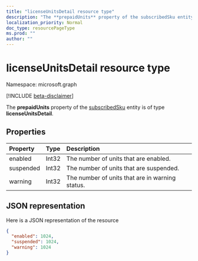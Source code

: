 ```yaml
---
title: "licenseUnitsDetail resource type"
description: "The **prepaidUnits** property of the subscribedSku entity is of type **licenseUnitsDetail**."
localization_priority: Normal
doc_type: resourcePageType
ms.prod: ""
author: ""
---
```


# licenseUnitsDetail resource type

Namespace: microsoft.graph

[!INCLUDE [beta-disclaimer](../../includes/beta-disclaimer.md)]

The **prepaidUnits** property of the [subscribedSku](subscribedsku.md) entity is of type **licenseUnitsDetail**.

## Properties
| Property	   | Type	|Description|
|:-------------|:-----|:----------|
|enabled|Int32| The number of units that are enabled. |
|suspended|Int32| The number of units that are suspended. |
|warning|Int32| The number of units that are in warning status. |

## JSON representation

Here is a JSON representation of the resource

<!-- {
  "blockType": "resource",
  "optionalProperties": [

  ],
  "@odata.type": "microsoft.graph.licenseUnitsDetail"
}-->

```json
{
  "enabled": 1024,
  "suspended": 1024,
  "warning": 1024
}

```

<!-- uuid: 8fcb5dbc-d5aa-4681-8e31-b001d5168d79
2015-10-25 14:57:30 UTC -->
<!--
{
  "type": "#page.annotation",
  "description": "licenseUnitsDetail resource",
  "keywords": "",
  "section": "documentation",
  "tocPath": "",
  "suppressions": []
}
-->
